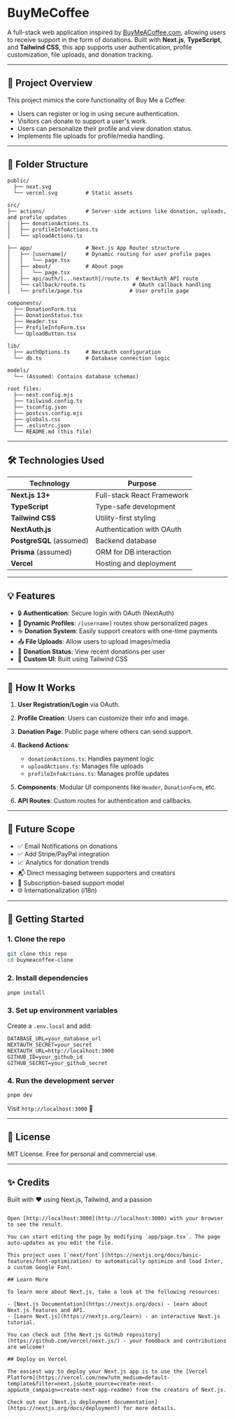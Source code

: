 # BuyMeCoffee
A full-stack web application inspired by [BuyMeACoffee.com](https://www.buymeacoffee.com), allowing users to receive support in the form of donations. Built with **Next.js**, **TypeScript**, and **Tailwind CSS**, this app supports user authentication, profile customization, file uploads, and donation tracking.

---

## 🚀 Project Overview

This project mimics the core functionality of Buy Me a Coffee:
- Users can register or log in using secure authentication.
- Visitors can donate to support a user's work.
- Users can personalize their profile and view donation status.
- Implements file uploads for profile/media handling.

---

## 📁 Folder Structure

```plaintext
public/
  ├── next.svg
  └── vercel.svg         # Static assets

src/
├── actions/             # Server-side actions like donation, uploads, and profile updates
│   ├── donationActions.ts
│   ├── profileInfoActions.ts
│   └── uploadActions.ts

├── app/                 # Next.js App Router structure
│   ├── [username]/      # Dynamic routing for user profile pages
│   │   └── page.tsx
│   ├── about/           # About page
│   │   └── page.tsx
│   ├── api/auth/[...nextauth]/route.ts  # NextAuth API route
│   └── callback/route.ts               # OAuth callback handling
│   └── profile/page.tsx               # User profile page

components/
  ├── DonationForm.tsx
  ├── DonationStatus.tsx
  ├── Header.tsx
  ├── ProfileInfoForm.tsx
  └── UploadButton.tsx

lib/
  ├── authOptions.ts     # NextAuth configuration
  └── db.ts              # Database connection logic

models/
  └── (Assumed: Contains database schemas)

root files:
  ├── next.config.mjs
  ├── tailwind.config.ts
  ├── tsconfig.json
  ├── postcss.config.mjs
  ├── globals.css
  ├── .eslintrc.json
  └── README.md (this file)
````

---

## 🛠️ Technologies Used

| Technology               | Purpose                    |
| ------------------------ | -------------------------- |
| **Next.js 13+**          | Full-stack React Framework |
| **TypeScript**           | Type-safe development      |
| **Tailwind CSS**         | Utility-first styling      |
| **NextAuth.js**          | Authentication with OAuth  |
| **PostgreSQL** (assumed) | Backend database           |
| **Prisma** (assumed)     | ORM for DB interaction     |
| **Vercel**               | Hosting and deployment     |

---

## 💡 Features

* 🔒 **Authentication**: Secure login with OAuth (NextAuth)
* 👤 **Dynamic Profiles**: `/[username]` routes show personalized pages
* ☕ **Donation System**: Easily support creators with one-time payments
* 📤 **File Uploads**: Allow users to upload images/media
* 🧾 **Donation Status**: View recent donations per user
* 🎨 **Custom UI**: Built using Tailwind CSS

---

## 📌 How It Works

1. **User Registration/Login** via OAuth.
2. **Profile Creation**: Users can customize their info and image.
3. **Donation Page**: Public page where others can send support.
4. **Backend Actions**:

   * `donationActions.ts`: Handles payment logic
   * `uploadActions.ts`: Manages file uploads
   * `profileInfoActions.ts`: Manages profile updates
5. **Components**: Modular UI components like `Header`, `DonationForm`, etc.
6. **API Routes**: Custom routes for authentication and callbacks.

---

## 🔭 Future Scope

* ✅ Email Notifications on donations
* ✅ Add Stripe/PayPal integration
* 📈 Analytics for donation trends
* 📬 Direct messaging between supporters and creators
* 🎁 Subscription-based support model
* 🌐 Internationalization (i18n)

---

## 📣 Getting Started

### 1. Clone the repo

```bash
git clone this repo
cd buymeacoffee-clone
```

### 2. Install dependencies

```bash
pnpm install
```

### 3. Set up environment variables

Create a `.env.local` and add:

```env
DATABASE_URL=your_database_url
NEXTAUTH_SECRET=your_secret
NEXTAUTH_URL=http://localhost:3000
GITHUB_ID=your_github_id
GITHUB_SECRET=your_github_secret
```

### 4. Run the development server

```bash
pnpm dev
```

Visit `http://localhost:3000` 🚀

---

## 📄 License

MIT License. Free for personal and commercial use.

---

## ✨ Credits

Built with ❤️ using Next.js, Tailwind, and a passion


```

Open [http://localhost:3000](http://localhost:3000) with your browser to see the result.

You can start editing the page by modifying `app/page.tsx`. The page auto-updates as you edit the file.

This project uses [`next/font`](https://nextjs.org/docs/basic-features/font-optimization) to automatically optimize and load Inter, a custom Google Font.

## Learn More

To learn more about Next.js, take a look at the following resources:

- [Next.js Documentation](https://nextjs.org/docs) - learn about Next.js features and API.
- [Learn Next.js](https://nextjs.org/learn) - an interactive Next.js tutorial.

You can check out [the Next.js GitHub repository](https://github.com/vercel/next.js/) - your feedback and contributions are welcome!

## Deploy on Vercel

The easiest way to deploy your Next.js app is to use the [Vercel Platform](https://vercel.com/new?utm_medium=default-template&filter=next.js&utm_source=create-next-app&utm_campaign=create-next-app-readme) from the creators of Next.js.

Check out our [Next.js deployment documentation](https://nextjs.org/docs/deployment) for more details.
